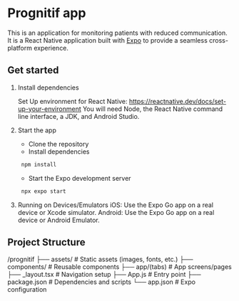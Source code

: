 # Prognitif app 

This is an application for monitoring patients with reduced communication. 
It is a React Native application built with [Expo](https://expo.dev) to provide a seamless cross-platform experience.

## Get started

1. Install dependencies

   Set Up environment for React Native: https://reactnative.dev/docs/set-up-your-environment
   You will need Node, the React Native command line interface, a JDK, and Android Studio.
   
3. Start the app
   
   - Clone the repository
   - Install dependencies
   ```bash
    npm install
   ```
   - Start the Expo development server
   ```bash
    npx expo start
   ```
4. Running on Devices/Emulators
   iOS: Use the Expo Go app on a real device or Xcode simulator.
   Android: Use the Expo Go app on a real device or Android Emulator.

## Project Structure
/prognitif
├── assets/        # Static assets (images, fonts, etc.)
├── components/    # Reusable components
├── app/(tabs)     # App screens/pages
├── _layout.tsx    # Navigation setup
├── App.js         # Entry point
├── package.json   # Dependencies and scripts
└── app.json       # Expo configuration
 
